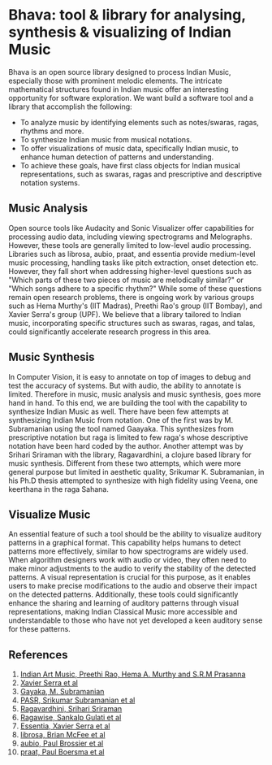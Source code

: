 
# Bhava: tool & library for analysing, synthesis & visualizing of Indian Music

Bhava is an open source library designed to process Indian Music, especially those with prominent melodic elements. The intricate mathematical structures found in Indian music offer an interesting opportunity for software exploration. We want build a software tool and a library that accomplish the following:
- To analyze music by identifying elements such as notes/swaras, ragas, rhythms and more.
- To synthesize Indian music from musical notations.
- To offer visualizations of music data, specifically Indian music, to enhance human detection of patterns and understanding.
- To achieve these goals, have first class objects for Indian musical representations, such as swaras, ragas and prescriptive and descriptive notation systems.

## Music Analysis
Open source tools like Audacity and Sonic Visualizer offer capabilities for processing audio data, including viewing spectrograms and Melographs. However, these tools are generally limited to low-level audio processing. Libraries such as librosa, aubio, praat, and essentia provide medium-level music processing, handling tasks like pitch extraction, onset detection etc. However, they fall short when addressing higher-level questions such as "Which parts of these two pieces of music are melodically similar?" or "Which songs adhere to a specific rhythm?" While some of these questions remain open research problems, there is ongoing work by various groups such as Hema Murthy's (IIT Madras), Preethi Rao's group (IIT Bombay), and Xavier Serra's group (UPF). We believe that a library tailored to Indian music, incorporating specific structures such as swaras, ragas, and talas, could significantly accelerate research progress in this area.

## Music Synthesis
In Computer Vision, it is easy to annotate on top of images to debug and test the accuracy of systems. But with audio, the ability to annotate is limited. Therefore in music, music analysis and music synthesis, goes more hand in hand. To this end, we are building the tool with the capability to synthesize Indian Music as well. There have been few attempts at synthesizing Indian Music from notation. One of the first was by M. Subramanian using the tool named Gaayaka. This synthesizes from prescriptive notation but raga is limited to few raga's whose descriptive notation have been hard coded by the author. Another attempt was by Srihari Sriraman with the library, Ragavardhini, a clojure based library for music synthesis. Different from these two attempts, which were more general purpose but limited in aesthetic quality, Srikumar K. Subramanian, in his Ph.D thesis attempted to synthesize with high fidelity using Veena, one keerthana in the raga Sahana.

## Visualize Music
An essential feature of such a tool should be the ability to visualize auditory patterns in a graphical format. This capability helps humans to detect patterns more effectively, similar to how spectrograms are widely used. When algorithm designers work with audio or video, they often need to make minor adjustments to the audio to verify the stability of the detected patterns. A visual representation is crucial for this purpose, as it enables users to make precise modifications to the audio and observe their impact on the detected patterns. Additionally, these tools could significantly enhance the sharing and learning of auditory patterns through visual representations, making Indian Classical Music more accessible and understandable to those who have not yet developed a keen auditory sense for these patterns.

## References
1. [Indian Art Music, Preethi Rao, Hema A. Murthy and S.R.M Prasanna](https://play.google.com/store/books/details/Indian_Art_Music_A_Computational_Perspective?id=g-2rEAAAQBAJ&hl=en_US&gl=US)
2. [Xavier Serra et al](https://www.upf.edu/web/mtg/publications-ppc)
3. [Gayaka, M. Subramanian](https://carnatic2000.tripod.com/gaayaka.htm)
4. [PASR, Srikumar Subramanian et al](https://sriku.org/thesis/)
5. [Ragavardhini, Srihari Sriraman](https://github.com/ssrihari/ragavardhini)
6. [Ragawise, Sankalp Gulati et al](https://github.com/sankalpg/Ragawise)
7. [Essentia, Xavier Serra et al](https://github.com/MTG/essentia)
8. [librosa, Brian McFee et al](https://github.com/librosa/)
9. [aubio, Paul Brossier et al](https://github.com/aubio/aubio)
10. [praat, Paul Boersma et al](https://github.com/praat/praat)
